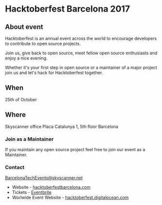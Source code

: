 # Hacktoberfest Barcelona 2017

## About event
Hacktoberfest is an annual event across the world to encourage developers to contribute to open source projects.

Join us, give back to open source, meet fellow open source enthusiasts and enjoy a nice evening.

Whether it's your first step in open source or a maintainer of a major project join us and let's hack for Hacktoberfest together.

## When
25th of October

## Where
Skyscanner office
Placa Catalunya 1, 5th floor
Barcelona

### Join as a Maintainer
If you maintain any open source project feel free to join our event as a Maintainer.

### Contact
BarcelonaTechEvents@skyscanner.net

* Website - [hacktoberfestbarcelona.com](https://hacktoberfestbarcelona.com)
* Tickets - [Eventbrite](https://www.eventbrite.com/e/hacktoberfest-barcelona-tickets-38664528646)
* Worlwide Event Website - [hacktoberfest.digitalocean.com](https://hacktoberfest.digitalocean.com)
